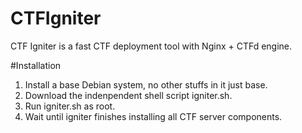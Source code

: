# CTFIgniter
CTF Igniter is a fast CTF deployment tool with Nginx + CTFd engine.

#Installation
1. Install a base Debian system, no other stuffs in it just base.
2. Download the indenpendent shell script igniter.sh.
3. Run igniter.sh as root.
4. Wait until igniter finishes installing all CTF server components.
